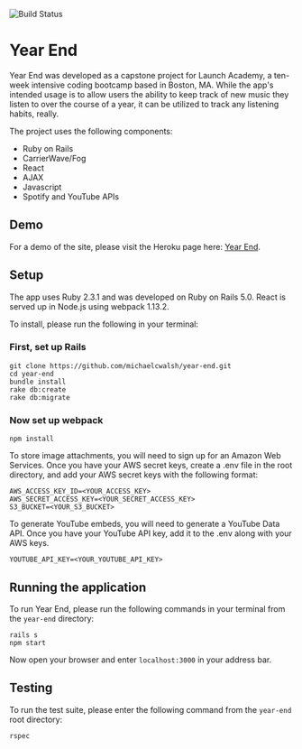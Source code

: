 ![Build Status](https://codeship.com/projects/1a9a4f20-77a0-0134-e1bb-426e7deb1a75/status?branch=master)

# Year End

Year End was developed as a capstone project for Launch Academy, a ten-week intensive coding bootcamp based in Boston, MA. While the app's intended usage is to allow users the ability to keep track of new music they listen to over the course of a year, it can be utilized to track any listening habits, really.

The project uses the following components:

* Ruby on Rails
* CarrierWave/Fog
* React
* AJAX
* Javascript
* Spotify and YouTube APIs

## Demo
For a demo of the site, please visit the Heroku page here: [Year End](http://year-end.herokuapp.com/).


## Setup
The app uses Ruby 2.3.1 and was developed on Ruby on Rails 5.0.  React is served up
in Node.js using webpack 1.13.2.

To install, please run the following in your terminal:

### First, set up Rails
```
git clone https://github.com/michaelcwalsh/year-end.git
cd year-end
bundle install
rake db:create
rake db:migrate
```

### Now set up webpack
`npm install`

To store image attachments, you will need to sign up for an Amazon Web Services.
Once you have your AWS secret keys, create a .env file in the root directory,
and add your AWS secret keys with the following format:

```
AWS_ACCESS_KEY_ID=<YOUR_ACCESS_KEY>
AWS_SECRET_ACCESS_KEY=<YOUR_SECRET_ACCESS_KEY>
S3_BUCKET=<YOUR_S3_BUCKET>
```

To generate YouTube embeds, you will need to generate a YouTube Data API.
Once you have your YouTube API key, add it to the .env along with your AWS keys.

```
YOUTUBE_API_KEY=<YOUR_YOUTUBE_API_KEY>
```

## Running the application
To run Year End, please run the following commands in your terminal from the
`year-end` directory:

```
rails s
npm start
```

Now open your browser and enter `localhost:3000` in your address bar.

## Testing
To run the test suite, please enter the following command from the `year-end`
root directory:

`rspec`
